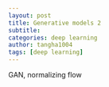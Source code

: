 ```yaml
---
layout: post
title: Generative models 2
subtitle: 
categories: deep learning
author: tangha1004
tags: [deep learning]
---
```


GAN, normalizing flow
